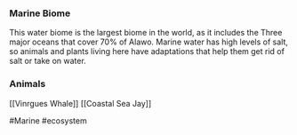 ### Marine Biome

This water biome is the largest biome in the world, as it includes the Three major oceans that cover 70% of Alawo. Marine water has high levels of salt, so animals and plants living here have adaptations that help them get rid of salt or take on water.

### Animals
[[Vinrgues Whale]]
[[Coastal Sea Jay]]

#Marine #ecosystem 
